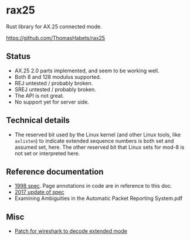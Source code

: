 # rax25

Rust library for AX.25 connected mode.

https://github.com/ThomasHabets/rax25

## Status

* AX.25 2.0 parts implemented, and seem to be working well.
* Both 8 and 128 modulus supported.
* REJ untested / probably broken.
* SREJ untested / probably broken.
* The API is not great.
* No support yet for server side.

## Technical details

* The reserved bit used by the Linux kernel (and other Linux tools, like
  `axlisten`) to indicate extended sequence numbers is both set and assumed
  set, here. The other reserved bit that Linux sets for mod-8 is not set or
  interpreted here.

## Reference documentation

* [1998 spec](https://www.tapr.org/pdf/AX25.2.2.pdf). Page annotations in code
  are in reference to this doc.
* [2017 update of spec](https://wiki.oarc.uk/_media/packet:ax25.2.2.10.pdf)
* Examining Ambiguities in the Automatic Packet Reporting System.pdf

## Misc

* [Patch for wireshark to decode extended mode](https://github.com/wireshark/wireshark/commit/ba7164c74a770ccd7ac9f0a4a65959411307a6e8)
